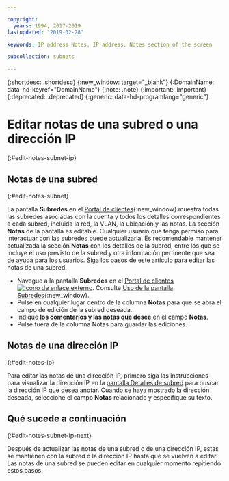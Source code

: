 ```yaml
---

copyright:
  years: 1994, 2017-2019
lastupdated: "2019-02-28"

keywords: IP address Notes, IP address, Notes section of the screen

subcollection: subnets

---
```


{:shortdesc: .shortdesc}
{:new_window: target="_blank"}
{:DomainName: data-hd-keyref="DomainName"}
{:note: .note}
{:important: .important}
{:deprecated: .deprecated}
{:generic: data-hd-programlang="generic"}

# Editar notas de una subred o una dirección IP
{:#edit-notes-subnet-ip}

## Notas de una subred
{:#edit-notes-subnet}

La pantalla **Subredes** en el [Portal de clientes](https://{DomainName}/){:new_window} muestra todas las subredes asociadas con la cuenta y todos los detalles correspondientes a cada subred, incluida la red, la VLAN, la ubicación y las notas. La sección **Notas** de la pantalla es editable. Cualquier usuario que tenga permiso para interactuar con las subredes puede actualizarla. Es recomendable mantener actualizada la sección **Notas** con los detalles de la subred, entre los que se incluye el uso previsto de la subred y otra información pertinente que sea de ayuda para los usuarios. Siga los pasos de este artículo para editar las notas de una subred.

* Navegue a la pantalla **Subredes** en el [Portal de clientes ![Icono de enlace externo](../../icons/launch-glyph.svg "Icono de enlace externo")](https://{DomainName}/). Consulte [Uso de la pantalla Subredes](/docs/infrastructure/subnets?topic=subnets-view-subnet-details){:new_window}.
* Pulse en cualquier lugar dentro de la columna **Notas** para que se abra el campo de edición de la subred deseada.
* Indique **los comentarios y las notas que desee** en el campo **Notas**.
* Pulse fuera de la columna Notas para guardar las ediciones.

## Notas de una dirección IP
{:#edit-notes-ip}

Para editar las notas de una dirección IP, primero siga las instrucciones para visualizar la dirección IP en la [pantalla Detalles de subred](/docs/infrastructure/subnets?topic=subnets-filter-ip-addresses-subnet-details-screen) para buscar la dirección IP que desea anotar. Cuando se haya mostrado la dirección deseada, seleccione el campo **Notas** relacionado y especifique su texto.

## Qué sucede a continuación
{:#edit-notes-subnet-ip-next}

Después de actualizar las notas de una subred o de una dirección IP, estas se mantienen con la subred o la dirección IP hasta que se vuelven a editar. Las notas de una subred se pueden editar en cualquier momento repitiendo estos pasos.
